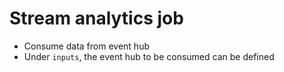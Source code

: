 # Stream analytics job

- Consume data from event hub
- Under `inputs`, the event hub to be consumed can be defined
